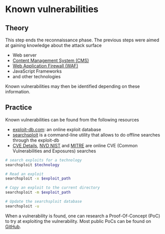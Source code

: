 # Known vulnerabilities

## Theory

This step ends the reconnaissance phase. The previous steps were aimed at gaining knowledge about the attack surface

* Web server
* [Content Management System (CMS)](cms.md)
* [Web Application Firewall (WAF)](waf-fingerprinting.md)
* JavaScript Frameworks
* and other technologies

Known vulnerabilities may then be identified depending on these information.

## Practice

Known vulnerabilities can be found from the following resources

* [exploit-db.com](https://www.exploit-db.com/): an online exploit database
* [searchsploit](https://www.exploit-db.com/searchsploit) is a command-line utility that allows to do offline searches through the exploit-db
* [CVE Details](https://www.cvedetails.com/), [NVD NIST](https://nvd.nist.gov/vuln/search) and [MITRE](https://cve.mitre.org/cve/search_cve_list.html) are online CVE (Common Vulnerabilities and Exposures) searches

```bash
# search exploits for a technology
searchsploit $technology

# Read an exploit
searchsploit -x $exploit_path

# Copy an exploit to the current directory
searchsploit -m $exploit_path

# Update the searchsploit database
searchsploit -u
```

When a vulnerability is found, one can research a Proof-Of-Concept (PoC) to try at exploiting the vulnerability. Most public PoCs can be found on [GitHub](https://github.com/).
